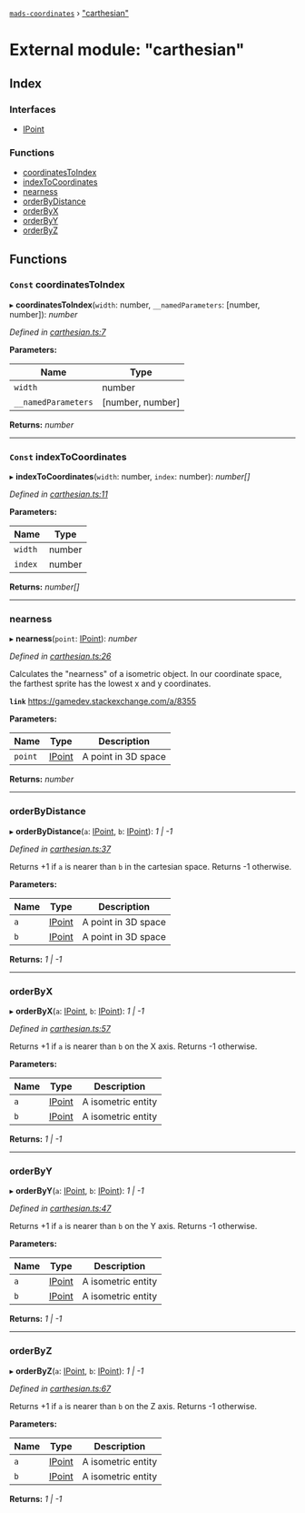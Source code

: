 [`mads-coordinates`](../README.md) › ["carthesian"](_carthesian_.md)

# External module: "carthesian"

## Index

### Interfaces

* [IPoint](../interfaces/_carthesian_.ipoint.md)

### Functions

* [coordinatesToIndex](_carthesian_.md#const-coordinatestoindex)
* [indexToCoordinates](_carthesian_.md#const-indextocoordinates)
* [nearness](_carthesian_.md#nearness)
* [orderByDistance](_carthesian_.md#orderbydistance)
* [orderByX](_carthesian_.md#orderbyx)
* [orderByY](_carthesian_.md#orderbyy)
* [orderByZ](_carthesian_.md#orderbyz)

## Functions

### `Const` coordinatesToIndex

▸ **coordinatesToIndex**(`width`: number, `__namedParameters`: [number, number]): *number*

*Defined in [carthesian.ts:7](https://github.com/Bartozzz/mads/blob/38b6193/packages/mads-coordinates/src/carthesian.ts#L7)*

**Parameters:**

Name | Type |
------ | ------ |
`width` | number |
`__namedParameters` | [number, number] |

**Returns:** *number*

___

### `Const` indexToCoordinates

▸ **indexToCoordinates**(`width`: number, `index`: number): *number[]*

*Defined in [carthesian.ts:11](https://github.com/Bartozzz/mads/blob/38b6193/packages/mads-coordinates/src/carthesian.ts#L11)*

**Parameters:**

Name | Type |
------ | ------ |
`width` | number |
`index` | number |

**Returns:** *number[]*

___

###  nearness

▸ **nearness**(`point`: [IPoint](../interfaces/_carthesian_.ipoint.md)): *number*

*Defined in [carthesian.ts:26](https://github.com/Bartozzz/mads/blob/38b6193/packages/mads-coordinates/src/carthesian.ts#L26)*

Calculates the "nearness" of a isometric object. In our coordinate space, the
farthest sprite has the lowest x and y coordinates.

**`link`** https://gamedev.stackexchange.com/a/8355

**Parameters:**

Name | Type | Description |
------ | ------ | ------ |
`point` | [IPoint](../interfaces/_carthesian_.ipoint.md) | A point in 3D space  |

**Returns:** *number*

___

###  orderByDistance

▸ **orderByDistance**(`a`: [IPoint](../interfaces/_carthesian_.ipoint.md), `b`: [IPoint](../interfaces/_carthesian_.ipoint.md)): *1 | -1*

*Defined in [carthesian.ts:37](https://github.com/Bartozzz/mads/blob/38b6193/packages/mads-coordinates/src/carthesian.ts#L37)*

Returns +1 if `a` is nearer than `b` in the cartesian space. Returns -1
otherwise.

**Parameters:**

Name | Type | Description |
------ | ------ | ------ |
`a` | [IPoint](../interfaces/_carthesian_.ipoint.md) | A point in 3D space |
`b` | [IPoint](../interfaces/_carthesian_.ipoint.md) | A point in 3D space  |

**Returns:** *1 | -1*

___

###  orderByX

▸ **orderByX**(`a`: [IPoint](../interfaces/_carthesian_.ipoint.md), `b`: [IPoint](../interfaces/_carthesian_.ipoint.md)): *1 | -1*

*Defined in [carthesian.ts:57](https://github.com/Bartozzz/mads/blob/38b6193/packages/mads-coordinates/src/carthesian.ts#L57)*

Returns +1 if `a` is nearer than `b` on the X axis. Returns -1 otherwise.

**Parameters:**

Name | Type | Description |
------ | ------ | ------ |
`a` | [IPoint](../interfaces/_carthesian_.ipoint.md) | A isometric entity |
`b` | [IPoint](../interfaces/_carthesian_.ipoint.md) | A isometric entity  |

**Returns:** *1 | -1*

___

###  orderByY

▸ **orderByY**(`a`: [IPoint](../interfaces/_carthesian_.ipoint.md), `b`: [IPoint](../interfaces/_carthesian_.ipoint.md)): *1 | -1*

*Defined in [carthesian.ts:47](https://github.com/Bartozzz/mads/blob/38b6193/packages/mads-coordinates/src/carthesian.ts#L47)*

Returns +1 if `a` is nearer than `b` on the Y axis. Returns -1 otherwise.

**Parameters:**

Name | Type | Description |
------ | ------ | ------ |
`a` | [IPoint](../interfaces/_carthesian_.ipoint.md) | A isometric entity |
`b` | [IPoint](../interfaces/_carthesian_.ipoint.md) | A isometric entity  |

**Returns:** *1 | -1*

___

###  orderByZ

▸ **orderByZ**(`a`: [IPoint](../interfaces/_carthesian_.ipoint.md), `b`: [IPoint](../interfaces/_carthesian_.ipoint.md)): *1 | -1*

*Defined in [carthesian.ts:67](https://github.com/Bartozzz/mads/blob/38b6193/packages/mads-coordinates/src/carthesian.ts#L67)*

Returns +1 if `a` is nearer than `b` on the Z axis. Returns -1 otherwise.

**Parameters:**

Name | Type | Description |
------ | ------ | ------ |
`a` | [IPoint](../interfaces/_carthesian_.ipoint.md) | A isometric entity |
`b` | [IPoint](../interfaces/_carthesian_.ipoint.md) | A isometric entity  |

**Returns:** *1 | -1*
